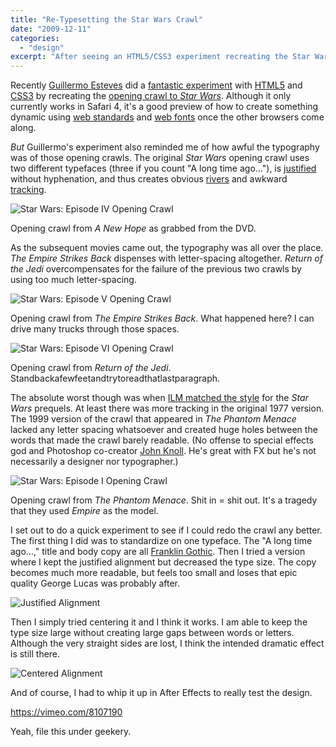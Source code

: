 ```yaml
---
title: "Re-Typesetting the Star Wars Crawl"
date: "2009-12-11"
categories: 
  - "design"
excerpt: "After seeing an HTML5/CSS3 experiment recreating the Star Wars opening crawl, I couldn't help but notice the typographic inconsistencies across all the films. From awkward letter-spacing to poor justification, even ILM struggled to maintain quality typography in the later films. Here's my attempt at redesigning the iconic crawl with better typographic principles."
---
```


Recently [Guillermo Esteves](http://www.gesteves.com/ "Guillermo Esteves – Web design & stuff.") did a [fantastic experiment](http://www.gesteves.com/experiments/starwars.html "Star Wars Episode IV: A NEW HOPE") with [HTML5](http://dev.w3.org/html5/spec/Overview.html "HTML5") and [CSS3](http://www.w3.org/TR/css3-roadmap/ "Introduction to CSS3") by recreating the [opening crawl to _Star Wars_](http://en.wikipedia.org/wiki/Star_Wars_opening_crawl "Star Wars opening crawl - Wikipedia, the free encyclopedia"). Although it only currently works in Safari 4, it's a good preview of how to create something dynamic using [web standards](http://www.webstandards.org/ "The Web Standards Project") and [web fonts](http://www.alistapart.com/issues/296 "A List Apart: Issue 296") once the other browsers come along.

_But_ Guillermo's experiment also reminded me of how awful the typography was of those opening crawls. The original _Star Wars_ opening crawl uses two different typefaces (three if you count "A long time ago…"), is [justified](http://en.wikipedia.org/wiki/Justification_(typesetting) "Justification (typesetting) - Wikipedia, the free encyclopedia") without hyphenation, and thus creates obvious [rivers](http://en.wikipedia.org/wiki/River_(typography) "River (typography) - Wikipedia, the free encyclopedia") and awkward [tracking](http://en.wikipedia.org/wiki/Tracking_(typography) "Letter-spacing - Wikipedia, the free encyclopedia").

![Star Wars: Episode IV Opening Crawl](/images/ep-iv_crawl.jpg)

Opening crawl from _A New Hope_ as grabbed from the DVD.

As the subsequent movies came out, the typography was all over the place. _The Empire Strikes Back_ dispenses with letter-spacing altogether. _Return of the Jedi_ overcompensates for the failure of the previous two crawls by using too much letter-spacing.

![Star Wars: Episode V Opening Crawl](/images/ep-v_crawl.jpg)

Opening crawl from _The Empire Strikes Back_. What happened here? I can drive many trucks through those spaces.

![Star Wars: Episode VI Opening Crawl](/images/ep-vi_crawl.jpg)

Opening crawl from _Return of the Jedi_. Standbackafewfeetandtrytoreadthatlastparagraph.

The absolute worst though was when [ILM matched the style](http://www.starwars.com/episode-i/bts/production/f19990602/index.html?page=1 "StarWars.com | At First Glance") for the _Star Wars_ prequels. At least there was more tracking in the original 1977 version. The 1999 version of the crawl that appeared in _The Phantom Menace_ lacked any letter spacing whatsoever and created huge holes between the words that made the crawl barely readable. (No offense to special effects god and Photoshop co-creator [John Knoll](http://en.wikipedia.org/wiki/John_Knoll "John Knoll - Wikipedia, the free encyclopedia"). He's great with FX but he's not necessarily a designer nor typographer.)

![Star Wars: Episode I Opening Crawl](/images/ep-i_crawl.jpg)

Opening crawl from _The Phantom Menace_. Shit in = shit out. It's a tragedy that they used _Empire_ as the model.

I set out to do a quick experiment to see if I could redo the crawl any better. The first thing I did was to standardize on one typeface. The "A long time ago…," title and body copy are all [Franklin Gothic](http://en.wikipedia.org/wiki/Franklin_Gothic "Franklin Gothic - Wikipedia, the free encyclopedia"). Then I tried a version where I kept the justified alignment but decreased the type size. The copy becomes much more readable, but feels too small and loses that epic quality George Lucas was probably after.

![Justified Alignment](/images/redo_crawl_justified.gif)

Then I simply tried centering it and I think it works. I am able to keep the type size large without creating large gaps between words or letters. Although the very straight sides are lost, I think the intended dramatic effect is still there.

![Centered Alignment](/images/redo_crawl_centered.gif)

And of course, I had to whip it up in After Effects to really test the design.

https://vimeo.com/8107190

Yeah, file this under geekery.
